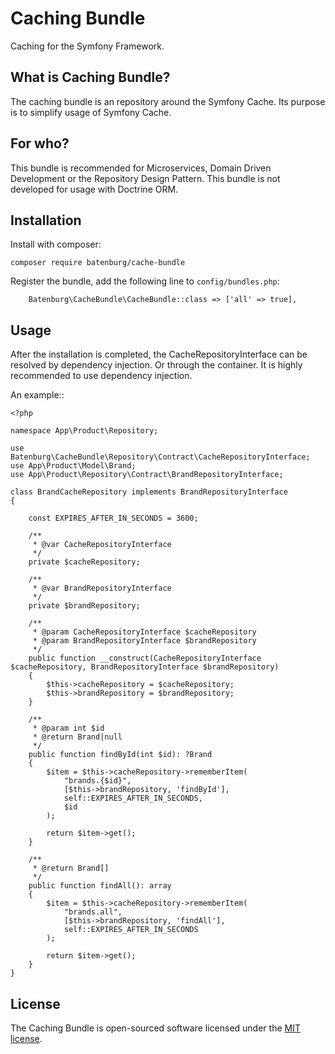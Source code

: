 # Caching Bundle

Caching for the Symfony Framework.

## What is Caching Bundle?

The caching bundle is an repository around the Symfony Cache. Its purpose is to simplify usage of Symfony Cache.

## For who?

This bundle is recommended for Microservices, Domain Driven Development or the Repository Design Pattern.
This bundle is not developed for usage with Doctrine ORM.

## Installation

Install with composer:
```
composer require batenburg/cache-bundle
```

Register the bundle, add the following line to `config/bundles.php`:
```
    Batenburg\CacheBundle\CacheBundle::class => ['all' => true],
```

## Usage

After the installation is completed, the CacheRepositoryInterface can be resolved by dependency injection.
Or through the container. It is highly recommended to use dependency injection.

An example::

    <?php
    
    namespace App\Product\Repository;
    
    use Batenburg\CacheBundle\Repository\Contract\CacheRepositoryInterface;
    use App\Product\Model\Brand;
    use App\Product\Repository\Contract\BrandRepositoryInterface;
    
    class BrandCacheRepository implements BrandRepositoryInterface
    {
    
        const EXPIRES_AFTER_IN_SECONDS = 3600;
    
        /**
         * @var CacheRepositoryInterface
         */
        private $cacheRepository;
    
        /**
         * @var BrandRepositoryInterface
         */
        private $brandRepository;
    
        /**
         * @param CacheRepositoryInterface $cacheRepository
         * @param BrandRepositoryInterface $brandRepository
         */
        public function __construct(CacheRepositoryInterface $cacheRepository, BrandRepositoryInterface $brandRepository)
        {
            $this->cacheRepository = $cacheRepository;
            $this->brandRepository = $brandRepository;
        }
    
        /**
         * @param int $id
         * @return Brand|null
         */
        public function findById(int $id): ?Brand
        {
            $item = $this->cacheRepository->rememberItem(
                "brands.{$id}",
                [$this->brandRepository, 'findById'],
                self::EXPIRES_AFTER_IN_SECONDS,
                $id
            );
    
            return $item->get();
        }
    
        /**
         * @return Brand[]
         */
        public function findAll(): array
        {
            $item = $this->cacheRepository->rememberItem(
                "brands.all",
                [$this->brandRepository, 'findAll'],
                self::EXPIRES_AFTER_IN_SECONDS
            );
    
            return $item->get();
        }
    }


## License

The Caching Bundle is open-sourced software licensed under the [MIT license](LICENSE.md).
